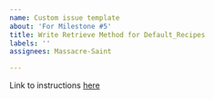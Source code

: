 ```yaml
---
name: Custom issue template
about: 'For Milestone #5'
title: Write Retrieve Method for Default_Recipes
labels: ''
assignees: Massacre-Saint

---
```


Link to instructions [here](https://github.com/nashville-software-school/bangazon-llc/blob/cohort-e19/book-2-levelup/chapters/LU_LIST_RETRIEVE.md)
